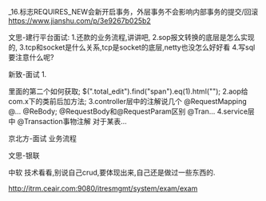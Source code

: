 _16.标志REQUIRES_NEW会新开启事务，外层事务不会影响内部事务的提交/回滚
https://www.jianshu.com/p/3e9267b025b2

文思-建行平台面试:
1.还款的业务流程,讲讲吧,
2.sop报文转换的底层是怎么实现的,
3.tcp和socket是什么关系,tcp是socket的底层,netty也没怎么好好看
4.写sql要注意什么呢?

新致-面试
1.<div>里面的第二个<span>如何获取;
    $(".total_edit").find("span").eq(1).html("");
2.aop给com.x下的类前后加方法;
3.controller层中的注解说几个
 @RequestMapping
 @...
 @ReBody;
 @RequestBody和@RequestParam区别
 @Tran...
4.service层中
    @Transaction事物注解
    对于某表...

京北方-面试
业务流程


文思-银联

中软
技术看看,别说自己crud,要体现出来,自己还是做过一些东西的.

http://itrm.ceair.com:9080/itresmgmt/system/exam/exam





     